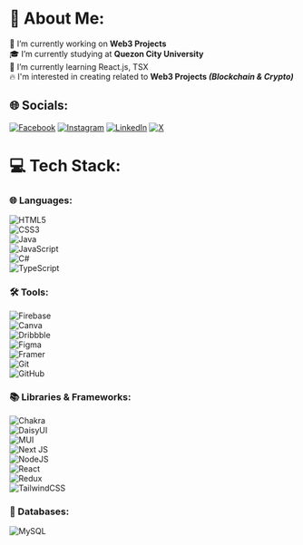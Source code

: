 # 💫 About Me:
🔭 I’m currently working on <strong>Web3 Projects</strong><br>🎓 I’m currently studying at <strong>Quezon City University</strong><br>🌱 I’m currently learning React.js, TSX<br>🔥 I'm interested in creating related to <strong>Web3 Projects <i>(Blockchain & Crypto)</i></strong><br> 


## 🌐 Socials:
[![Facebook](https://img.shields.io/badge/Facebook-%231877F2.svg?logo=Facebook&logoColor=white)](https://facebook.com/jazzzpr) [![Instagram](https://img.shields.io/badge/Instagram-%23E4405F.svg?logo=Instagram&logoColor=white)](https://instagram.com/jeianjaz) [![LinkedIn](https://img.shields.io/badge/LinkedIn-%230077B5.svg?logo=linkedin&logoColor=white)](https://linkedin.com/in/jeianjasper) [![X](https://img.shields.io/badge/X-black.svg?logo=X&logoColor=white)](https://x.com/jeianjaz) 

# 💻 Tech Stack:

### 🌐 Languages:
![HTML5](https://img.shields.io/badge/html5-%23E34F26.svg?style=for-the-badge&logo=html5&logoColor=white)  
![CSS3](https://img.shields.io/badge/css3-%231572B6.svg?style=for-the-badge&logo=css3&logoColor=white)  
![Java](https://img.shields.io/badge/java-%23ED8B00.svg?style=for-the-badge&logo=openjdk&logoColor=white)  
![JavaScript](https://img.shields.io/badge/javascript-%23323330.svg?style=for-the-badge&logo=javascript&logoColor=%23F7DF1E)  
![C#](https://img.shields.io/badge/c%23-%23239120.svg?style=for-the-badge&logo=csharp&logoColor=white)  
![TypeScript](https://img.shields.io/badge/typescript-%23007ACC.svg?style=for-the-badge&logo=typescript&logoColor=white)  

### 🛠️ Tools:
![Firebase](https://img.shields.io/badge/firebase-%23039BE5.svg?style=for-the-badge&logo=firebase)  
![Canva](https://img.shields.io/badge/Canva-%2300C4CC.svg?style=for-the-badge&logo=Canva&logoColor=white)  
![Dribbble](https://img.shields.io/badge/Dribbble-EA4C89?style=for-the-badge&logo=dribbble&logoColor=white)  
![Figma](https://img.shields.io/badge/figma-%23F24E1E.svg?style=for-the-badge&logo=figma&logoColor=white)  
![Framer](https://img.shields.io/badge/Framer-black?style=for-the-badge&logo=framer&logoColor=blue)  
![Git](https://img.shields.io/badge/git-%23F05033.svg?style=for-the-badge&logo=git&logoColor=white)  
![GitHub](https://img.shields.io/badge/github-%23121011.svg?style=for-the-badge&logo=github&logoColor=white)  

### 📚 Libraries & Frameworks:
![Chakra](https://img.shields.io/badge/chakra-%234ED1C5.svg?style=for-the-badge&logo=chakraui&logoColor=white)  
![DaisyUI](https://img.shields.io/badge/daisyui-5A0EF8?style=for-the-badge&logo=daisyui&logoColor=white)  
![MUI](https://img.shields.io/badge/MUI-%230081CB.svg?style=for-the-badge&logo=mui&logoColor=white)  
![Next JS](https://img.shields.io/badge/Next-black?style=for-the-badge&logo=next.js&logoColor=white)  
![NodeJS](https://img.shields.io/badge/node.js-6DA55F?style=for-the-badge&logo=node.js&logoColor=white)  
![React](https://img.shields.io/badge/react-%2320232a.svg?style=for-the-badge&logo=react&logoColor=%2361DAFB)  
![Redux](https://img.shields.io/badge/redux-%23593d88.svg?style=for-the-badge&logo=redux&logoColor=white)  
![TailwindCSS](https://img.shields.io/badge/tailwindcss-%2338B2AC.svg?style=for-the-badge&logo=tailwind-css&logoColor=white)  

### 💾 Databases:
![MySQL](https://img.shields.io/badge/mysql-4479A1.svg?style=for-the-badge&logo=mysql&logoColor=white)


<!-- Proudly created with GPRM ( https://gprm.itsvg.in ) -->
